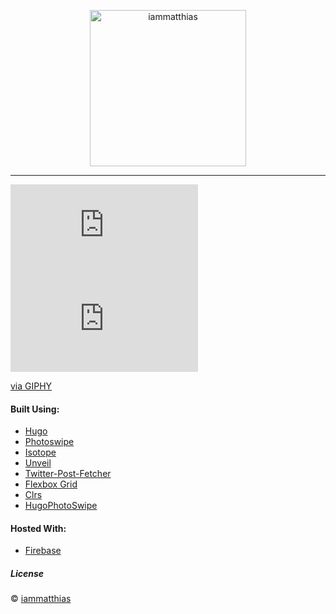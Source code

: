 <p align="center"><img src="https://iammatthias.com/assets/logo_black.svg" alt="iammatthias" width="250"></p>

---
<iframe src="https://giphy.com/embed/l4FGJKKnxDpFZQ5FK?html5=true&playOnHover=true&hideSocial=true" frameBorder="0" class="giphy-embed" allowFullScreen></iframe>


<iframe src="https://giphy.com/gifs/l4FGJKKnxDpFZQ5FK/tile" frameBorder="0" class="giphy-embed" allowFullScreen></iframe><p><a href="https://giphy.com/gifs/l4FGJKKnxDpFZQ5FK">via GIPHY</a></p>

#### Built Using:
- [Hugo](https://gohugo.io)
- [Photoswipe](http://photoswipe.com)
- [Isotope](http://isotope.metafizzy.co)
- [Unveil](https://github.com/michael/unveil)
- [Twitter-Post-Fetcher](https://github.com/jasonmayes/Twitter-Post-Fetcher)
- [Flexbox Grid](http://flexboxgrid.com)
- [Clrs](http://clrs.cc)
- [HugoPhotoSwipe](https://github.com/GjjvdBurg/HugoPhotoSwipe)

#### Hosted With:
- [Firebase](https://firebase.google.com)

##### License
© [iammatthias](https://iammatthias.com)

